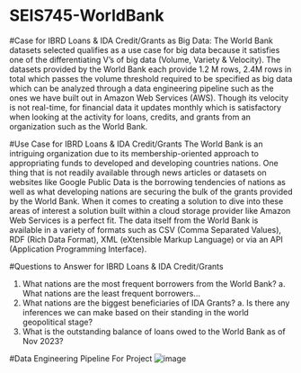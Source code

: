 # SEIS745-WorldBank

#Case for IBRD Loans & IDA Credit/Grants as Big Data:
The World Bank datasets selected qualifies as a use case for big data because it satisfies one of the differentiating V’s of big data (Volume, Variety & Velocity). The datasets provided by the World Bank each provide 1.2 M rows, 2.4M rows in total which passes the volume threshold required to be specified as big data which can be analyzed through a data engineering pipeline such as the ones we have built out in Amazon Web Services (AWS). Though its velocity is not real-time, for financial data it updates monthly which is satisfactory when looking at the activity for loans, credits, and grants from an organization such as the World Bank. 

#Use Case for IBRD Loans & IDA Credit/Grants
The World Bank is an intriguing organization due to its membership-oriented approach to appropriating funds to developed and developing countries nations. One thing that is not readily available through news articles or datasets on websites like Google Public Data is the borrowing tendencies of nations as well as what developing nations are securing the bulk of the grants provided by the World Bank. 
When it comes to creating a solution to dive into these areas of interest a solution built within a cloud storage provider like Amazon Web Services is a perfect fit. The data itself from the World Bank is available in a variety of formats such as CSV (Comma Separated Values), RDF (Rich Data Format), XML (eXtensible Markup Language) or via an API (Application Programming Interface).

#Questions to Answer for IBRD Loans & IDA Credit/Grants
1.	What nations are the most frequent borrowers from the World Bank?
a.	What nations are the least frequent borrowers...
2.	What nations are the biggest beneficiaries of IDA Grants?
a.	Is there any inferences we can make based on their standing in the world geopolitical stage?
3.	What is the outstanding balance of loans owed to the World Bank as of Nov 2023?

#Data Engineering Pipeline For Project
![image](https://github.com/sirlanceohlot/SEIS745-WorldBank/assets/62031972/4eaa2467-6e36-440e-aaa1-60d57f1bb417)
